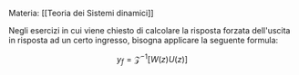 Materia: [[Teoria dei Sistemi dinamici]]

Negli esercizi in cui viene chiesto di calcolare la risposta forzata dell'uscita in risposta ad un certo ingresso, bisogna applicare la seguente formula:

$$
y_{f} = \mathcal{Z}^{-1}[W(z)U(z)]
$$

